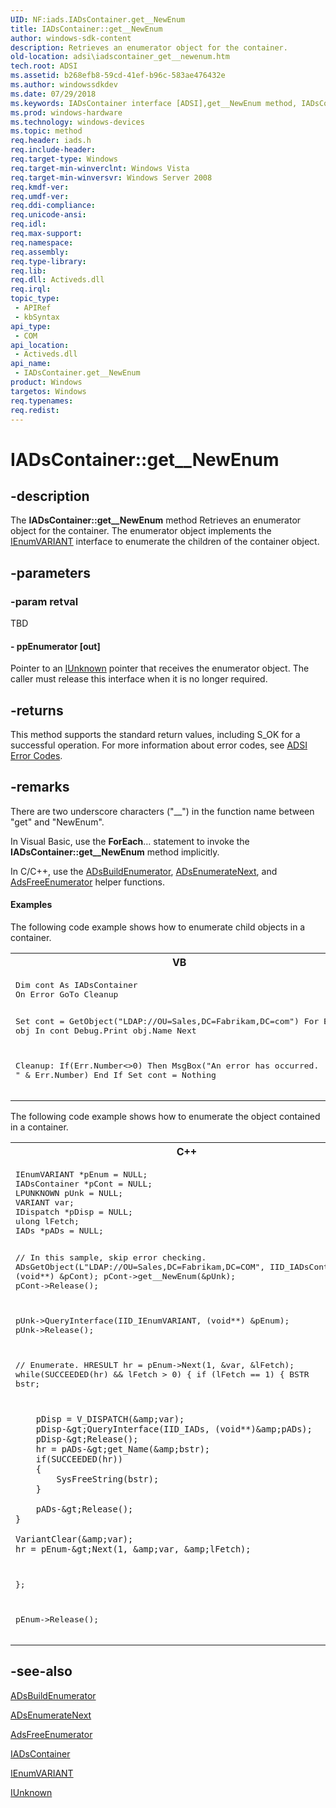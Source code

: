 ```yaml
---
UID: NF:iads.IADsContainer.get__NewEnum
title: IADsContainer::get__NewEnum
author: windows-sdk-content
description: Retrieves an enumerator object for the container.
old-location: adsi\iadscontainer_get__newenum.htm
tech.root: ADSI
ms.assetid: b268efb8-59cd-41ef-b96c-583ae476432e
ms.author: windowssdkdev
ms.date: 07/29/2018
ms.keywords: IADsContainer interface [ADSI],get__NewEnum method, IADsContainer.get__NewEnum, IADsContainer::get__NewEnum, _ds_iadscontainer_get__newenum, adsi.iadscontainer__get____newenum, adsi.iadscontainer_get__newenum, get__NewEnum, get__NewEnum method [ADSI], get__NewEnum method [ADSI],IADsContainer interface, iads/IADsContainer::get__NewEnum
ms.prod: windows-hardware
ms.technology: windows-devices
ms.topic: method
req.header: iads.h
req.include-header: 
req.target-type: Windows
req.target-min-winverclnt: Windows Vista
req.target-min-winversvr: Windows Server 2008
req.kmdf-ver: 
req.umdf-ver: 
req.ddi-compliance: 
req.unicode-ansi: 
req.idl: 
req.max-support: 
req.namespace: 
req.assembly: 
req.type-library: 
req.lib: 
req.dll: Activeds.dll
req.irql: 
topic_type:
 - APIRef
 - kbSyntax
api_type:
 - COM
api_location:
 - Activeds.dll
api_name:
 - IADsContainer.get__NewEnum
product: Windows
targetos: Windows
req.typenames: 
req.redist: 
---
```


# IADsContainer::get__NewEnum


## -description


The <b>IADsContainer::get__NewEnum</b> method Retrieves an enumerator object for the container. The 
  enumerator object implements the  <a href="https://msdn.microsoft.com/en-us/library/ms221053(v=VS.85).aspx">IEnumVARIANT</a> interface to enumerate the children of the container object.


## -parameters




### -param retval

TBD




#### - ppEnumerator [out]

Pointer to an <a href="https://msdn.microsoft.com/en-us/library/ms680509(v=VS.85).aspx">IUnknown</a> pointer that receives the enumerator object. The caller must release this interface when it is no longer required.


## -returns



This method supports the standard return values, including S_OK for a successful operation. For more information about error codes, see  <a href="https://msdn.microsoft.com/573889e4-37af-4aca-afd7-ef06bcf8aa0d">ADSI Error Codes</a>.




## -remarks



There are two underscore characters ("__") in the function name between "get" and "NewEnum".

In Visual Basic, use the <b>For</b><b>Each</b>… statement to invoke the <b>IADsContainer::get__NewEnum</b> method implicitly.

In C/C++, use the  <a href="https://msdn.microsoft.com/e4fdec19-bccf-49ec-8a95-29e096c4c9c1">ADsBuildEnumerator</a>,  <a href="https://msdn.microsoft.com/9bfc98a5-f4f0-4127-89c9-b8ed01bfde4e">ADsEnumerateNext</a>, and <a href="https://msdn.microsoft.com/0ac13320-c0c2-45e3-b1c0-b4bf6c7e5315">AdsFreeEnumerator</a> helper functions.


#### Examples

The following code example shows how to enumerate child objects in a container.

<div class="code"><span codelanguage="VisualBasic"><table>
<tr>
<th>VB</th>
</tr>
<tr>
<td>
<pre>Dim cont As IADsContainer
On Error GoTo Cleanup

Set cont = GetObject("LDAP://OU=Sales,DC=Fabrikam,DC=com")
For Each obj In cont
  Debug.Print obj.Name
Next

Cleanup:
    If(Err.Number&lt;&gt;0) Then
        MsgBox("An error has occurred. " &amp; Err.Number)
    End If
    Set cont = Nothing</pre>
</td>
</tr>
</table></span></div>
The following code example shows how to enumerate the object contained in a container.

<div class="code"><span codelanguage="ManagedCPlusPlus"><table>
<tr>
<th>C++</th>
</tr>
<tr>
<td>
<pre>IEnumVARIANT *pEnum = NULL;
IADsContainer *pCont = NULL;
LPUNKNOWN pUnk = NULL;
VARIANT var;
IDispatch *pDisp = NULL;
ulong lFetch;
IADs *pADs = NULL;
 
// In this sample, skip error checking.
ADsGetObject(L"LDAP://OU=Sales,DC=Fabrikam,DC=COM", 
                        IID_IADsContainer, (void**) &amp;pCont);
pCont-&gt;get__NewEnum(&amp;pUnk);
pCont-&gt;Release();
 
pUnk-&gt;QueryInterface(IID_IEnumVARIANT, (void**) &amp;pEnum);
pUnk-&gt;Release();
 
// Enumerate. 
HRESULT hr = pEnum-&gt;Next(1, &amp;var, &amp;lFetch);
while(SUCCEEDED(hr) &amp;&amp; lFetch &gt; 0)
{
    if (lFetch == 1)
    {
        BSTR bstr;

        pDisp = V_DISPATCH(&amp;var);
        pDisp-&gt;QueryInterface(IID_IADs, (void**)&amp;pADs); 
        pDisp-&gt;Release();
        hr = pADs-&gt;get_Name(&amp;bstr);
        if(SUCCEEDED(hr))
        {
            SysFreeString(bstr);
        }

        pADs-&gt;Release();
    }

    VariantClear(&amp;var);
    hr = pEnum-&gt;Next(1, &amp;var, &amp;lFetch);
};

 
pEnum-&gt;Release();</pre>
</td>
</tr>
</table></span></div>



## -see-also




<a href="https://msdn.microsoft.com/e4fdec19-bccf-49ec-8a95-29e096c4c9c1">ADsBuildEnumerator</a>



<a href="https://msdn.microsoft.com/9bfc98a5-f4f0-4127-89c9-b8ed01bfde4e">ADsEnumerateNext</a>



<a href="https://msdn.microsoft.com/0ac13320-c0c2-45e3-b1c0-b4bf6c7e5315">AdsFreeEnumerator</a>



<a href="https://msdn.microsoft.com/6c1d6c7c-e003-47f9-adfa-4a753fb3e9b2">IADsContainer</a>



<a href="https://msdn.microsoft.com/en-us/library/ms221053(v=VS.85).aspx">IEnumVARIANT</a>



<a href="https://msdn.microsoft.com/en-us/library/ms680509(v=VS.85).aspx">IUnknown</a>
 

 

